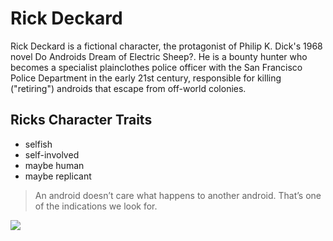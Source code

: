 # Rick Deckard
Rick Deckard is a fictional character, the protagonist of Philip K. Dick's 1968 novel Do Androids Dream of Electric Sheep?.
He is a bounty hunter who becomes a specialist plainclothes police officer with the San Francisco Police Department in the early 21st century, responsible for killing ("retiring") androids that escape from off-world colonies.

## Ricks Character Traits
* selfish
* self-involved
* maybe human
* maybe replicant

> An android doesn’t care what happens to another 
> android. That’s one of the indications we look for.

<img src="https://www.giantfreakinrobot.com/wp-content/uploads/2014/05/0819-ford_full_600.jpg"/>